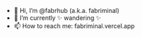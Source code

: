 - 👋 Hi, I’m @fabrhub (a.k.a. fabriminal)
- 🌱 I’m currently ✨ wandering ✨
- 📫 How to reach me: fabriminal.vercel.app
